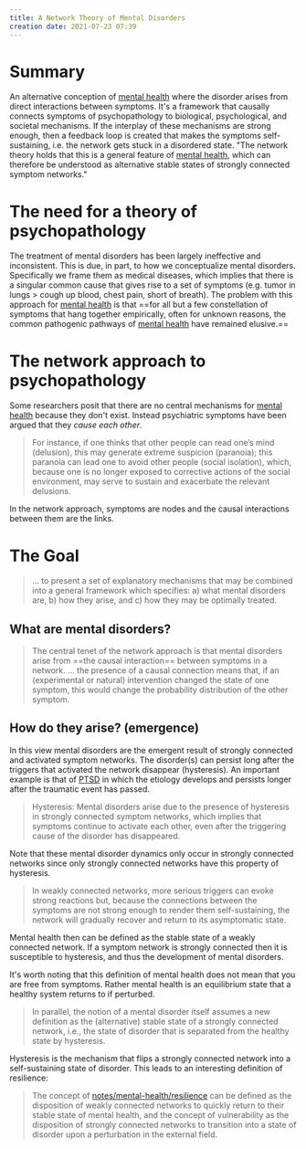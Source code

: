 ```yaml
---
title: A Network Theory of Mental Disorders
creation date: 2021-07-23 07:39
---
```


# Summary
An alternative conception of [mental health](notes/mental-health/mental-health.md) where the disorder arises from direct interactions between symptoms. It's a framework that causally connects symptoms of psychopathology to biological, psychological, and societal mechanisms. If the interplay of these mechanisms are strong enough, then a feedback loop is created that makes the symptoms self-sustaining, i.e. the network gets stuck in a disordered state. "The network theory holds that this is a general feature of [mental health](notes/mental-health/mental-health.md), which can therefore be understood as alternative stable states of strongly connected symptom networks."

# The need for a theory of psychopathology
The treatment of mental disorders has been largely ineffective and inconsistent. This is due, in part, to how we conceptualize mental disorders. Specifically we frame them as medical diseases, which implies that there is a singular common cause that gives rise to a set of symptoms (e.g. tumor in lungs > cough up blood, chest pain, short of breath). The problem with this approach for [mental health](notes/mental-health/mental-health.md) is that ==for all but a few constellation of symptoms that hang together empirically, often for unknown reasons, the common pathogenic pathways of [mental health](notes/mental-health/mental-health.md) have remained elusive.==

# The network approach to psychopathology

Some researchers posit that there are no central mechanisms for [mental health](notes/mental-health/mental-health.md) because they don't exist. Instead psychiatric symptoms have been argued that they _cause each other_. 

>  For instance, if one thinks that other people can read one’s mind (delusion), this may generate extreme suspicion (paranoia); this paranoia can lead one to avoid other people (social isolation), which, because one is no longer exposed to corrective actions of the social environment, may serve to sustain and exacerbate the relevant delusions.

In the network approach, symptoms are nodes and the causal interactions between them are the links.

# The Goal
>  ... to present a set of explanatory mechanisms that may be combined into a general framework which specifies: a) what mental disorders are, b) how they arise, and c) how they may be optimally treated.

## What are mental disorders?
>  The central tenet of the network approach is that mental disorders arise from ==the causal interaction== between symptoms in a network.
>  ... 
> the presence of a causal connection means that, if an (experimental or natural) intervention changed the state of one symptom, this would change the probability distribution of the other symptom.

## How do they arise? (emergence)
In this view mental disorders are the emergent result of strongly connected and activated symptom networks. The disorder(s) can persist long after the triggers that activated the network disappear (hysteresis). An important example is that of [PTSD](notes/mental-health/PTSD.md) in which the etiology develops and persists longer after the traumatic event has passed.

>Hysteresis: Mental disorders arise due to the presence of hysteresis in strongly connected symptom networks, which implies that symptoms continue to activate each other, even after the triggering cause of the disorder has disappeared.

Note that these mental disorder dynamics only occur in strongly connected networks since only strongly connected networks have this property of hysteresis.

> In weakly connected networks, more serious triggers can evoke strong reactions but, because the connections between the symptoms are not strong enough to render them self-sustaining, the network will gradually recover and return to its asymptomatic state.

Mental health then can be defined as the stable state of a weakly connected network. If a symptom network is strongly connected then it is susceptible to hysteresis, and thus the development of mental disorders.

It's worth noting that this definition of mental health does not mean that you are free from symptoms. Rather mental health is an equilibrium state that a healthy system returns to if perturbed. 

>  In parallel, the notion of a mental disorder itself assumes a new definition as the (alternative) stable state of a strongly connected network, i.e., the state of disorder that is separated from the healthy state by hysteresis.

Hysteresis is the mechanism that flips a strongly connected network into a self-sustaining state of disorder. This leads to an interesting definition of resilience:

>The concept of [notes/mental-health/resilience](notes/mental-health/resilience.md) can be defined as the disposition of weakly connected networks to quickly return to their stable state of mental health, and the concept of vulnerability as the disposition of strongly connected networks to transition into a state of disorder upon a perturbation in the external field.